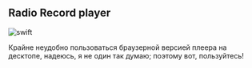 ## Radio Record player

![swift](https://github.com/github/docs/actions/workflows/main.yml/badge.svg)

Крайне неудобно пользоваться браузерной версией плеера на десктопе, надеюсь, я не один так думаю; поэтому вот, пользуйтесь!
